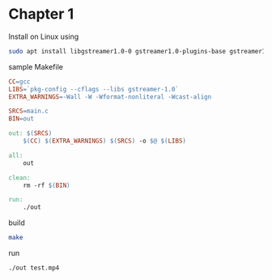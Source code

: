 # Chapter 1

Install on Linux using
```bash
sudo apt install libgstreamer1.0-0 gstreamer1.0-plugins-base gstreamer1.0-plugins-good gstreamer1.0-plugins-bad gstreamer1.0-plugins-ugly gstreamer1.0-libav gstreamer1.0-doc gstreamer1.0-tools
```

sample Makefile
```Makefile
CC=gcc
LIBS=`pkg-config --cflags --libs gstreamer-1.0`
EXTRA_WARNINGS=-Wall -W -Wformat-nonliteral -Wcast-align

SRCS=main.c
BIN=out

out: $(SRCS)
	$(CC) $(EXTRA_WARNINGS) $(SRCS) -o $@ $(LIBS)

all:
	out

clean:
	rm -rf $(BIN)

run:
	./out
```

build
```bash
make
```

run
```bash
./out test.mp4
```